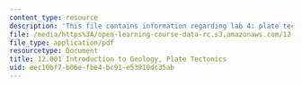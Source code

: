 ```yaml
---
content_type: resource
description: 'This file contains information regarding lab 4: plate tectonics.'
file: /media/https%3A/open-learning-course-data-rc.s3.amazonaws.com/12-001-introduction-to-geology-fall-2013/eec10bf7b06efbe4bc91e53910dc35ab_MIT12_001F13_Lab4-PlateTe-In.pdf
file_type: application/pdf
resourcetype: Document
title: 12.001 Introduction to Geology, Plate Tectonics
uid: eec10bf7-b06e-fbe4-bc91-e53910dc35ab
---
```

